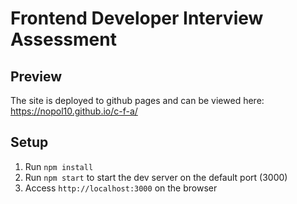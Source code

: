 # Frontend Developer Interview Assessment

## Preview

The site is deployed to github pages and can be viewed here: https://nopol10.github.io/c-f-a/

## Setup

1. Run `npm install`
1. Run `npm start` to start the dev server on the default port (3000)
1. Access `http://localhost:3000` on the browser
